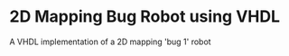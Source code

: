 2D Mapping Bug Robot using VHDL
==============================

A VHDL implementation of a 2D mapping 'bug 1' robot
